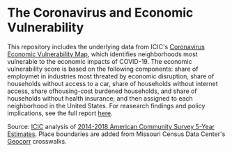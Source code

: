 # The Coronavirus and Economic Vulnerability

This repository includes the underlying data from ICIC's [Coronavirus Economic Vulnerability Map](https://www.arcgis.com/home/webmap/viewer.html?webmap=f8bff4a0ac34460aa28240ba4332b047&extent=-71.2711,42.2376,-70.8663,42.4), which identifies neighborhoods most vulnerable to the economic impacts of COVID-19. The economic vulnerability score is based on the following components: share of employmet in industries most threated by economic disruption, share of households without access to a car, share of households without internet access, share ofhousing-cost burdened households, and share of households without health insurance; and then assigned to each neighborhood in the United States. For reasearch findings and policy implications, see the full report [here](https://icic.org/wp-content/uploads/2020/04/ICIC_Coronavirus_EconVul_Brief_web.pdf).

Source: [ICIC](icic.org) analysis of [2014-2018 American Community Survey 5-Year Estimates](https://www.census.gov/data/developers/data-sets/acs-5year.2018.html). Place boundaries are added from Missouri Census Data Center's [Geocorr](https://mcdc.missouri.edu/applications/geocorr.html) crosswalks. 
